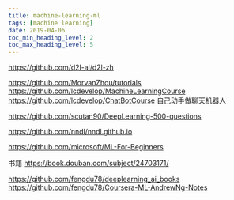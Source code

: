 ```yaml
---
title: machine-learning-ml
tags: [machine learning]
date: 2019-04-06
toc_min_heading_level: 2
toc_max_heading_level: 5
---
```


https://github.com/d2l-ai/d2l-zh

https://github.com/MorvanZhou/tutorials
https://github.com/lcdevelop/MachineLearningCourse
https://github.com/lcdevelop/ChatBotCourse 自己动手做聊天机器人

https://github.com/scutan90/DeepLearning-500-questions


https://github.com/nndl/nndl.github.io

https://github.com/microsoft/ML-For-Beginners

书籍
https://book.douban.com/subject/24703171/

https://github.com/fengdu78/deeplearning_ai_books
https://github.com/fengdu78/Coursera-ML-AndrewNg-Notes
<!--more-->